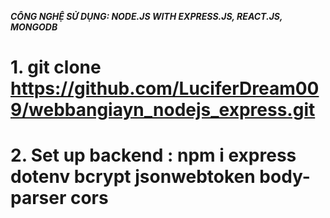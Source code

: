 ***CÔNG NGHỆ SỬ DỤNG: NODE.JS WITH EXPRESS.JS, REACT.JS, MONGODB***
# 1. git clone https://github.com/LuciferDream009/webbangiayn_nodejs_express.git
# 2. Set up backend : npm i express dotenv bcrypt jsonwebtoken body-parser cors
